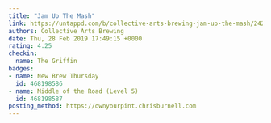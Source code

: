 ```yaml
---
title: "Jam Up The Mash"
link: https://untappd.com/b/collective-arts-brewing-jam-up-the-mash/2429039
authors: Collective Arts Brewing
date: Thu, 28 Feb 2019 17:49:15 +0000
rating: 4.25
checkin:
  name: The Griffin
badges:
- name: New Brew Thursday
  id: 468198586
- name: Middle of the Road (Level 5)
  id: 468198587
posting_method: https://ownyourpint.chrisburnell.com
---
```

